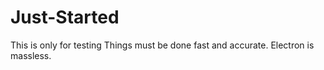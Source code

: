 # Just-Started
This is only for testing
Things must be done fast and accurate.
Electron is massless.
